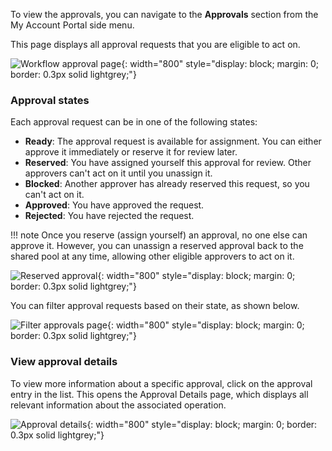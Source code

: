To view the approvals, you can navigate to the **Approvals** section from the My Account Portal side menu.

This page displays all approval requests that you are eligible to act on.

![Workflow approval page]({{base_path}}/assets/img/guides/workflows/workflow-approvals.png){: width="800" style="display: block; margin: 0; border: 0.3px solid lightgrey;"}

### Approval states

Each approval request can be in one of the following states:

- **Ready**: The approval request is available for assignment. You can either approve it immediately or reserve it for review later.
- **Reserved**: You have assigned yourself this approval for review. Other approvers can't act on it until you unassign it.
- **Blocked**: Another approver has already reserved this request, so you can't act on it.
- **Approved**: You have approved the request.
- **Rejected**: You have rejected the request.

!!! note
    Once you reserve (assign yourself) an approval, no one else can approve it. However, you can unassign a reserved approval back to the shared pool at any time, allowing other eligible approvers to act on it.

![Reserved approval]({{base_path}}/assets/img/guides/workflows/reserved-approval.png){: width="800" style="display: block; margin: 0; border: 0.3px solid lightgrey;"}

You can filter approval requests based on their state, as shown below.

![Filter approvals page]({{base_path}}/assets/img/guides/workflows/filter-approvals.png){: width="800" style="display: block; margin: 0; border: 0.3px solid lightgrey;"}

### View approval details

To view more information about a specific approval, click on the approval entry in the list.
This opens the Approval Details page, which displays all relevant information about the associated operation.

![Approval details]({{base_path}}/assets/img/guides/workflows/approval-details.png){: width="800" style="display: block; margin: 0; border: 0.3px solid lightgrey;"}
